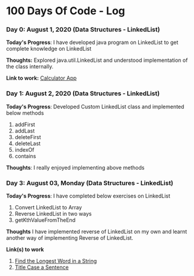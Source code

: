 # 100 Days Of Code - Log

### Day 0: August 1, 2020 (Data Structures - LinkedList)

**Today's Progress**: I have developed java program on LinkedList to get complete knowledge on LinkedList 

**Thoughts:** Explored java.util.LinkedList and understood implementation of the class internally. 

**Link to work:** [Calculator App](http://www.example.com)

### Day 1: August 2, 2020 (Data Structures - LinkedList)

**Today's Progress**: Developed Custom LinkedList class and implemented below methods
1. addFirst
2. addLast
3. deleteFirst
4. deleteLast
5. indexOf
6. contains

**Thoughts**: I really enjoyed implementing above methods


### Day 3: August 03, Monday (Data Structures - LinkedList)

**Today's Progress**: I have completed below exercises on LinkedList

1. Convert LinkedList to Array
2. Reverse LinkedList in two ways
3. getKthValueFromTheEnd

**Thoughts** I have implemented reverse of LinkedList on my own and learnt another way of implementing Reverse of LinkedList. 

**Link(s) to work**
1. [Find the Longest Word in a String](https://www.freecodecamp.com/challenges/find-the-longest-word-in-a-string)
2. [Title Case a Sentence](https://www.freecodecamp.com/challenges/title-case-a-sentence)
